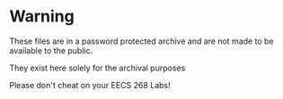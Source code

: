 # Warning

These files are in a password protected archive and are not made to be available to the public.

They exist here solely for the archival purposes

Please don't cheat on your EECS 268 Labs!
